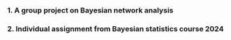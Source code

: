 ### 1. A group project on Bayesian network analysis 
### 2. Individual assignment from Bayesian statistics course 2024



